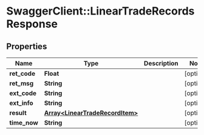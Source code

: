 # SwaggerClient::LinearTradeRecordsResponse

## Properties
Name | Type | Description | Notes
------------ | ------------- | ------------- | -------------
**ret_code** | **Float** |  | [optional] 
**ret_msg** | **String** |  | [optional] 
**ext_code** | **String** |  | [optional] 
**ext_info** | **String** |  | [optional] 
**result** | [**Array&lt;LinearTradeRecordItem&gt;**](LinearTradeRecordItem.md) |  | [optional] 
**time_now** | **String** |  | [optional] 


